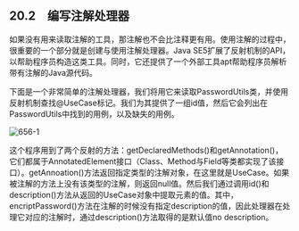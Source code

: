 ## 20.2　编写注解处理器

如果没有用来读取注解的工具，那注解也不会比注释更有用。使用注解的过程中，很重要的一个部分就是创建与使用注解处理器。Java SE5扩展了反射机制的API，以帮助程序员构造这类工具。同时，它还提供了一个外部工具apt帮助程序员解析带有注解的Java源代码。

下面是一个非常简单的注解处理器，我们将用它来读取PasswordUtils类，并使用反射机制查找@UseCase标记。我们为其提供了一组id值，然后它会列出在PasswordUtils中找到的用例，以及缺失的用例。

![656-1](../Images/image03619.jpeg)

这个程序用到了两个反射的方法：getDeclaredMethods()和getAnnotation()，它们都属于AnnotatedElement接口（Class、Method与Field等类都实现了该接口）。getAnnoation()方法返回指定类型的注解对象，在这里就是UseCase。如果被注解的方法上没有该类型的注解，则返回null值。然后我们通过调用id()和description()方法从返回的UseCase对象中提取元素的值。其中，encriptPassword()方法在注解的时候没有指定description的值，因此处理器在处理它对应的注解时，通过description()方法取得的是默认值no description。